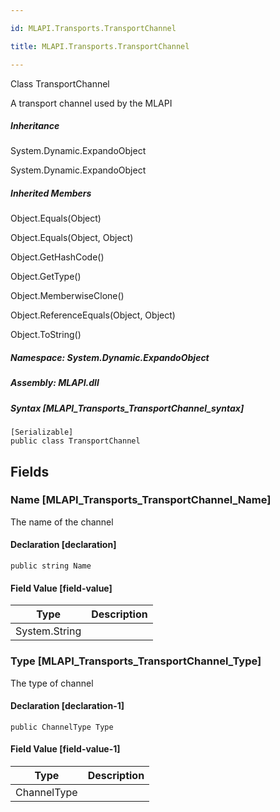 ```yaml
---

id: MLAPI.Transports.TransportChannel

title: MLAPI.Transports.TransportChannel

---
```


Class TransportChannel

<div class="markdown level0 summary" markdown="1">

A transport channel used by the MLAPI

</div>

<div class="markdown level0 conceptual" markdown="1">

</div>

<div class="inheritance" markdown="1">

##### Inheritance

<div class="level0" markdown="1">

System.Dynamic.ExpandoObject

</div>

<div class="level1" markdown="1">

System.Dynamic.ExpandoObject

</div>

</div>

<div class="inheritedMembers" markdown="1">

##### Inherited Members

<div markdown="1">

Object.Equals(Object)

</div>

<div markdown="1">

Object.Equals(Object, Object)

</div>

<div markdown="1">

Object.GetHashCode()

</div>

<div markdown="1">

Object.GetType()

</div>

<div markdown="1">

Object.MemberwiseClone()

</div>

<div markdown="1">

Object.ReferenceEquals(Object, Object)

</div>

<div markdown="1">

Object.ToString()

</div>

</div>

##### **Namespace**: System.Dynamic.ExpandoObject

##### **Assembly**: MLAPI.dll

##### Syntax [MLAPI_Transports_TransportChannel_syntax]

    [Serializable]
    public class TransportChannel

## Fields

### Name [MLAPI_Transports_TransportChannel_Name]

<div class="markdown level1 summary" markdown="1">

The name of the channel

</div>

<div class="markdown level1 conceptual" markdown="1">

</div>

#### Declaration [declaration]

    public string Name

#### Field Value [field-value]

| Type                                    | Description |
|-----------------------------------------|-------------|
| <span class="xref">System.String</span> |             |

### Type [MLAPI_Transports_TransportChannel_Type]

<div class="markdown level1 summary" markdown="1">

The type of channel

</div>

<div class="markdown level1 conceptual" markdown="1">

</div>

#### Declaration [declaration-1]

    public ChannelType Type

#### Field Value [field-value-1]

| Type        | Description |
|-------------|-------------|
| ChannelType |             |
